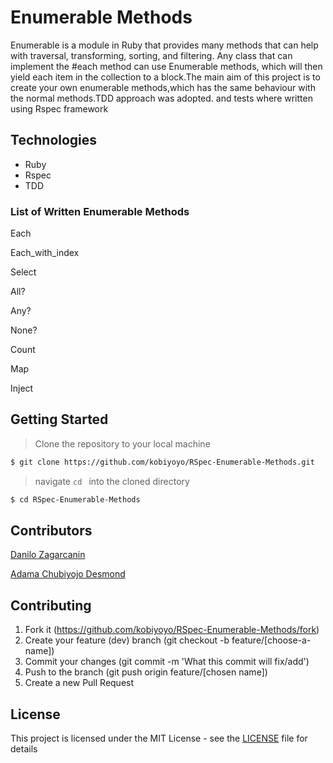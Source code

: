 # Enumerable Methods
Enumerable is a module in Ruby that provides many methods that can help with traversal, transforming, sorting, and filtering. Any class that can implement the #each method can use Enumerable methods, which will then yield each item in the collection to a block.The main aim of this project is to create your own enumerable methods,which has the same behaviour with the normal methods.TDD approach was adopted. and tests where written using Rspec framework
## Technologies

- Ruby
- Rspec
- TDD

### List of Written Enumerable Methods
Each

Each_with_index

Select

All?

Any?

None?

Count

Map

Inject

## Getting Started

> Clone the repository to your local machine

```sh
$ git clone https://github.com/kobiyoyo/RSpec-Enumerable-Methods.git
```

> navigate ```cd ``` into the cloned directory

```sh
$ cd RSpec-Enumerable-Methods
```
## Contributors
[Danilo Zagarcanin ](https://github.com/danilozag1992)

[Adama Chubiyojo Desmond](https://github.com/kobiyoyo)

## Contributing

1. Fork it (https://github.com/kobiyoyo/RSpec-Enumerable-Methods/fork)
2. Create your feature (dev) branch (git checkout -b feature/[choose-a-name])
3. Commit your changes (git commit -m 'What this commit will fix/add')
4. Push to the branch (git push origin feature/[chosen name])
5. Create a new Pull Request

## License

This project is licensed under the MIT License - see the [LICENSE](./LICENSE.md) file for details
